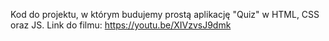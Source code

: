 Kod do projektu, w którym budujemy prostą aplikację "Quiz" w HTML, CSS oraz JS. 
Link do filmu: https://youtu.be/XIVzvsJ9dmk 
